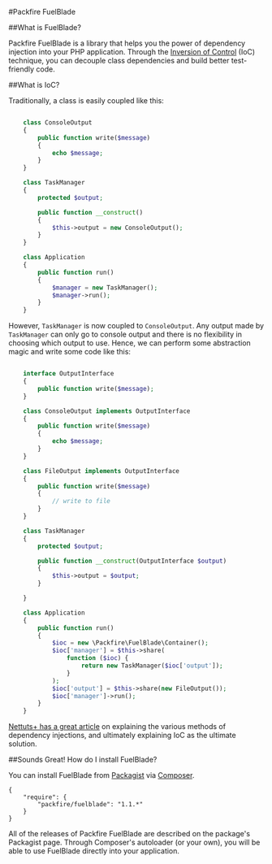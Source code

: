 #Packfire FuelBlade

##What is FuelBlade?

Packfire FuelBlade is a library that helps you the power of dependency injection into your PHP application. Through the [Inversion of Control](http://en.wikipedia.org/wiki/Inversion_of_control) (IoC) technique, you can decouple class dependencies and build better test-friendly code. 

##What is IoC?

Traditionally, a class is easily coupled like this:

````php

    class ConsoleOutput
    {
        public function write($message)
        {
            echo $message;
        }        
    }

    class TaskManager
    {
        protected $output;

        public function __construct()
        {
            $this->output = new ConsoleOutput();
        }
    }

    class Application
    {
        public function run()
        {
            $manager = new TaskManager();
            $manager->run();                  
        }
    }

````

However, `TaskManager` is now coupled to `ConsoleOutput`. Any output made by `TaskManager` can only go to console output and there is no flexibility in choosing which output to use. Hence, we can perform some abstraction magic and write some code like this:

````php

    interface OutputInterface
    {
        public function write($message);
    }

    class ConsoleOutput implements OutputInterface
    {
        public function write($message)
        {
            echo $message;
        }        
    }

    class FileOutput implements OutputInterface
    {
        public function write($message)
        {
            // write to file
        }        
    }

    class TaskManager
    {
        protected $output;

        public function __construct(OutputInterface $output)
        {
            $this->output = $output;
        }

    }

    class Application
    {
        public function run()
        {
            $ioc = new \Packfire\FuelBlade\Container();
            $ioc['manager'] = $this->share(
                function ($ioc) {
                    return new TaskManager($ioc['output']);
                }
            );
            $ioc['output'] = $this->share(new FileOutput());
            $ioc['manager']->run();                    
        }
    }

````

[Nettuts+ has a great article](http://net.tutsplus.com/tutorials/php/dependency-injection-huh/) on explaining the various methods of dependency injections, and ultimately explaining IoC as the ultimate solution. 

##Sounds Great! How do I install FuelBlade?

You can install FuelBlade from [Packagist](https://packagist.org/packages/packfire/fuelblade) via [Composer](https://getcomposer.org).

    {
        "require": {
            "packfire/fuelblade": "1.1.*"
        }
    }

All of the releases of Packfire FuelBlade are described on the package's Packagist page. Through Composer's autoloader (or your own), you will be able to use FuelBlade directly into your application. 